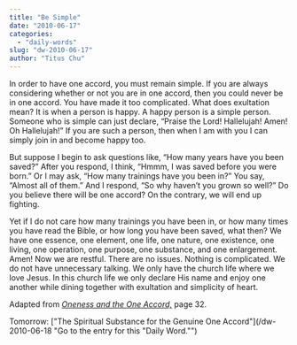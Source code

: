 ```yaml
---
title: "Be Simple"
date: "2010-06-17"
categories: 
  - "daily-words"
slug: "dw-2010-06-17"
author: "Titus Chu"
---
```


In order to have one accord, you must remain simple. If you are always considering whether or not you are in one accord, then you could never be in one accord. You have made it too complicated. What does exultation mean? It is when a person is happy. A happy person is a simple person. Someone who is simple can just declare, “Praise the Lord! Hallelujah! Amen! Oh Hallelujah!” If you are such a person, then when I am with you I can simply join in and become happy too.

But suppose I begin to ask questions like, “How many years have you been saved?” After you respond, I think, “Hmmm, I was saved before you were born.” Or I may ask, “How many trainings have you been in?” You say, “Almost all of them.” And I respond, “So why haven’t you grown so well?” Do you believe there will be one accord? On the contrary, we will end up fighting.

Yet if I do not care how many trainings you have been in, or how many times you have read the Bible, or how long you have been saved, what then? We have one essence, one element, one life, one nature, one existence, one living, one operation, one purpose, one substance, and one enlargement. Amen! Now we are restful. There are no issues. Nothing is complicated. We do not have unnecessary talking. We only have the church life where we love Jesus. In this church life we only declare His name and enjoy one another while dining together with exultation and simplicity of heart.

Adapted from _[Oneness and the One Accord,](/book-oneness/ "Go to the listing for this book.")_ page 32.

Tomorrow: ["The Spiritual Substance for the Genuine One Accord"](/dw-2010-06-18 "Go to the entry for this "Daily Word."")
